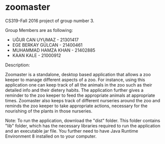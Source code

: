 # zoomaster
CS319-Fall 2016 project of group number 3.

Group Members are as following: 

* UĞUR CAN UYUMAZ     - 21301417
* EGE BERKAY GÜLCAN   - 21400461
* MUHAMMAD HAMZA KHAN - 21402885
* KAAN KALE           - 21000912

Description:

Zoomaster is a standalone, desktop based application that allows a zoo keeper to manage different aspects of a zoo. For instance, using this application one can keep track of all the animals in the zoo such as their detailed info and their dietery habits. The application further gives a reminder to the zoo keeper to feed the appropriate animals at appropriate times. Zoomaster also keeps track of different nurseries around the zoo and reminds the zoo keeper to take appropriate actions, necessary for the nourishing of the plants in those nurseries. 

Note: To run the application, download the "dist" folder. This folder contains "lib" folder, which has the necessary libraries required to run the application and an executable jar file. You further need to have Java Runtime Environment 8 installed on to your computer. 
